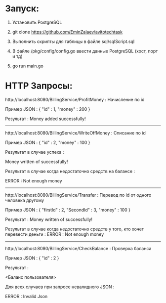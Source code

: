 
# Запуск:

1. Установить PostgreSQL

2. git clone https://github.com/EminZalaev/avitotechtask

3. Выполнить скрипты для таблицы в файле sql/sqlScript.sql

4. В файле /pkg/config/config.go ввести данные PostgreSQL (хост, порт и тд)

5. go run main.go



# HTTP Запросы:

http://localhost:8080/BillingService/ProfitMoney : Начисление по id

Пример JSON :
   {
        "id" : 1,
        "money" : 200
   }
    
Результат :
Money added successfully!

----------------------------------------------------------------------------------------

http://localhost:8080/BillingService/WriteOffMoney : Списание по id

Пример JSON :
   {
        "id" : 2,
        "money" : 100
   }
    
Результат в случае успеха :

Money written of successfully!

Результат в случае когда недостаточно средств на балансе :

ERROR : Not enough money

----------------------------------------------------------------------------------------

http://localhost:8080/BillingService/Transfer : Перевод по id от одного человека другому

Пример JSON :
   {
        "firstId" : 2,
        "SecondId" : 3,
        "money" : 100
   }
    
Результат :
Money written of successfully!

Результат в случае когда недостаточно средств у того, кто хочет перевести деньги : 
ERROR : Not enough money

--------------------------------------------------------------------------------------------

http://localhost:8080/BillingService/CheckBalance : Проверка баланса

Пример JSON :
   {
        "id" : 2
   }
    
Результат :

<Баланс пользователя>


Для всех случаев при запросе невалидного JSON :

ERROR : Invalid Json





